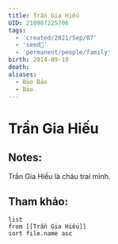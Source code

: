 ```yaml
---
title: Trần Gia Hiếu
UID: 210907225706
tags:
  - 'created/2021/Sep/07'
  - 'seed🥜'
  - 'permanent/people/family'
birth: 2014-09-19
death: 
aliases:
  - Bảo Bảo
  - Bảo
---
```

# Trần Gia Hiếu

## Notes:
Trần Gia Hiếu là cháu trai mình.

## Tham khảo:
```dataview
list
from [[Trần Gia Hiếu]]
sort file.name asc
```